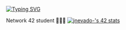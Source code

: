 [![Typing SVG](https://readme-typing-svg.herokuapp.com/?lines=Welcome+to+my+profile!+😼;¡Bienvenidos+a+mi+perfil!+😼)](https://git.io/typing-svg)

Network 42 student 👨🏻‍💻
[![jnevado-'s 42 stats](https://badge42.vercel.app/api/v2/cl5kueiq3003509l0q02x4hi9/stats?cursusId=21&coalitionId=undefined)](https://github.com/JaeSeoKim/badge42)
